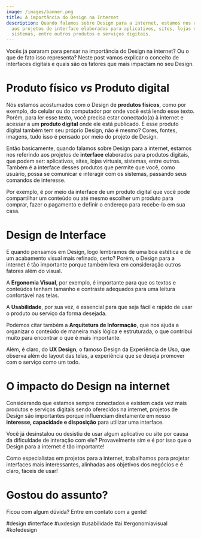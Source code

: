 ```yaml
---
image: /images/banner.png
title: A importância do Design na Internet
description: Quando falamos sobre Design para a internet, estamos nos referindo
  aos projetos de interface elaborados para aplicativos, sites, lojas virtuais,
  sistemas, entre outros produtos e serviços digitais.
---
```

Vocês já pararam para pensar na importância do Design na internet? Ou o que de fato isso representa? Neste post vamos explicar o conceito de interfaces digitais e quais são os fatores que mais impactam no seu Design. 



# Produto físico *vs* Produto digital



Nós estamos acostumados com o Design de **produtos físicos**, como por exemplo, do celular ou do computador por onde você está lendo esse texto. Porém, para ler esse texto, você precisa estar conectado(a) à internet e acessar a um **produto digital** onde ele está publicado. E esse produto digital também tem seu próprio Design, não é mesmo? Cores, fontes, imagens, tudo isso é pensado por meio do projeto de Design.

Então basicamente, quando falamos sobre Design para a internet, estamos nos referindo aos projetos de **interface** elaborados para produtos digitais, que podem ser: aplicativos, sites, lojas virtuais, sistemas, entre outros. Também é a interface desses produtos que permite que você, como usuário, possa se comunicar e interagir com os sistemas, passando seus comandos de interesse. 

Por exemplo, é por meio da interface de um produto digital que você pode compartilhar um conteúdo ou até mesmo escolher um produto para comprar, fazer o pagamento e definir o endereço para recebe-lo em sua casa. 



# Design de Interface



E quando pensamos em Design, logo lembramos de uma boa estética e de um acabamento visual mais refinado, certo? Porém, o Design para a internet é tão importante porque também leva em consideração outros fatores além do visual.

A **Ergonomia Visual**, por exemplo, é importante para que os textos e conteúdos tenham tamanho e contraste adequados para uma leitura confortável nas telas.

A **Usabilidade**, por sua vez, é essencial para que seja fácil e rápido de usar o produto ou serviço da forma desejada.

Podemos citar também a **Arquitetura de Informação**, que nos ajuda a organizar o conteúdo de maneira mais lógica e estruturada, o que contribui muito para encontrar o que é mais importante.

Além, é claro, do **UX Design**, o famoso Design da Experiência de Uso, que observa além do layout das telas, a experiência que se deseja promover com o serviço como um todo.



# O impacto do Design na internet



Considerando que estamos sempre conectados e existem cada vez mais produtos e serviços digitais sendo oferecidos na internet, projetos de Design são importantes porque influenciam diretamente em nosso **interesse, capacidade e disposição** para utilizar uma interface.

Você já desinstalou ou desistiu de usar algum aplicativo ou site por causa da dificuldade de interação com ele? Provavelmente sim e é por isso que o Design para a internet é tão importante!

Como especialistas em projetos para a internet, trabalhamos para projetar interfaces mais interessantes, alinhadas aos objetivos dos negócios e é claro, fáceis de usar!



# Gostou do assunto?



Ficou com algum dúvida? Entre em contato com a gente!



\#design #interface #uxdesign #usabilidade #ai #ergonomiavisual #kofedesign